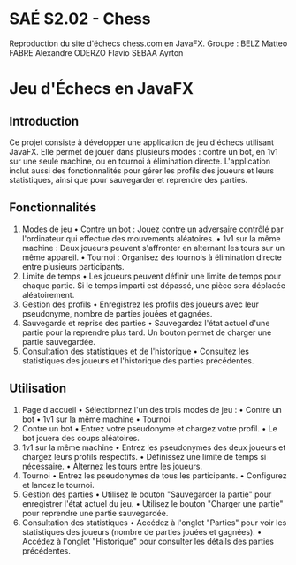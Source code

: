 # SAÉ S2.02 - Chess

Reproduction du site d'échecs chess.com en JavaFX.
Groupe :
BELZ Matteo
FABRE Alexandre
ODERZO Flavio
SEBAA Ayrton

# Jeu d'Échecs en JavaFX
## Introduction
Ce projet consiste à développer une application de jeu d'échecs utilisant JavaFX. Elle permet de jouer dans plusieurs modes : contre un bot, en 1v1 sur une seule machine, ou en tournoi à élimination directe. L'application inclut aussi des fonctionnalités pour gérer les profils des joueurs et leurs statistiques, ainsi que pour sauvegarder et reprendre des parties.

## Fonctionnalités
1.	Modes de jeu
•	Contre un bot : Jouez contre un adversaire contrôlé par l'ordinateur qui effectue des mouvements aléatoires.
•	1v1 sur la même machine : Deux joueurs peuvent s'affronter en alternant les tours sur un même appareil.
•	Tournoi : Organisez des tournois à élimination directe entre plusieurs participants.
2.	Limite de temps
•	Les joueurs peuvent définir une limite de temps pour chaque partie. Si le temps imparti est dépassé, une pièce sera déplacée aléatoirement.
3.	Gestion des profils
•	Enregistrez les profils des joueurs avec leur pseudonyme, nombre de parties jouées et gagnées.
4.	Sauvegarde et reprise des parties
•	Sauvegardez l'état actuel d'une partie pour la reprendre plus tard. Un bouton permet de charger une partie sauvegardée.
5.	Consultation des statistiques et de l'historique
•	Consultez les statistiques des joueurs et l'historique des parties précédentes.


## Utilisation
1.	Page d'accueil
•	Sélectionnez l'un des trois modes de jeu :
•	Contre un bot
•	1v1 sur la même machine
•	Tournoi
2.	Contre un bot
•	Entrez votre pseudonyme et chargez votre profil.
•	Le bot jouera des coups aléatoires.
3.	1v1 sur la même machine
•	Entrez les pseudonymes des deux joueurs et chargez leurs profils respectifs.
•	Définissez une limite de temps si nécessaire.
•	Alternez les tours entre les joueurs.
4.	Tournoi
•	Entrez les pseudonymes de tous les participants.
•	Configurez et lancez le tournoi.
5.	Gestion des parties
•	Utilisez le bouton "Sauvegarder la partie" pour enregistrer l'état actuel du jeu.
•	Utilisez le bouton "Charger une partie" pour reprendre une partie sauvegardée.
6.	Consultation des statistiques
•	Accédez à l'onglet "Parties" pour voir les statistiques des joueurs (nombre de parties jouées et gagnées).
•	Accédez à l'onglet "Historique" pour consulter les détails des parties précédentes.
